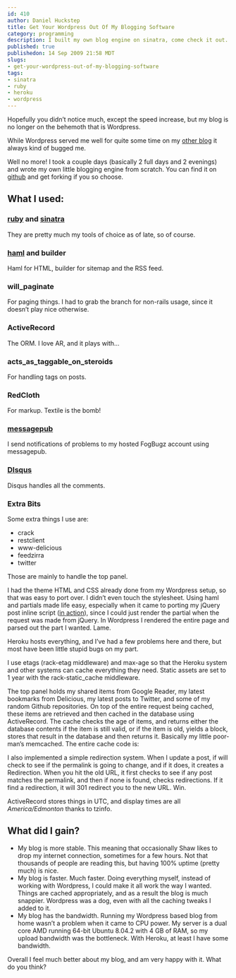 ```yaml
--- 
id: 410
author: Daniel Huckstep
title: Get Your Wordpress Out Of My Blogging Software
category: programming
description: I built my own blog engine on sinatra, come check it out.
published: true
publishedon: 14 Sep 2009 21:58 MDT
slugs: 
- get-your-wordpress-out-of-my-blogging-software
tags: 
- sinatra
- ruby
- heroku
- wordpress
---
```

Hopefully you didn’t notice much, except the speed increase, but my blog
is no longer on the behemoth that is Wordpress.

While Wordpress served me well for quite some time on my [other
blog](http://blog.darkhelmetlive.com/) it always kind of bugged me.

Well no more! I took a couple days (basically 2 full days and 2
evenings) and wrote my own little blogging engine from scratch. You can
find it on [github](http://github.com/darkhelmet/darkblog) and get
forking if you so choose.

## What I used:

### [ruby](http://www.ruby-lang.org/) and [sinatra](http://www.sinatrarb.com/)

They are pretty much my tools of choice as of late, so of course.

### [haml](http://haml-lang.com/) and builder

Haml for HTML, builder for sitemap and the RSS feed.

### will\_paginate

For paging things. I had to grab the branch for non-rails usage, since
it doesn’t play nice otherwise.

### ActiveRecord

The ORM. I love AR, and it plays with…

### acts\_as\_taggable\_on\_steroids

For handling tags on posts.

### RedCloth

For markup. Textile is the bomb!

### [messagepub](http://messagepub.com/)

I send notifications of problems to my hosted FogBugz account using
messagepub.

### [DIsqus](http://disqus.com/)

Disqus handles all the comments.

### Extra Bits

Some extra things I use are:

-   crack
-   restclient
-   www-delicious
-   feedzirra
-   twitter

Those are mainly to handle the top panel.

I had the theme HTML and CSS already done from my Wordpress setup, so
that was easy to port over. I didn’t even touch the stylesheet. Using
haml and partials made life easy, especially when it came to porting my
jQuery post inline script ([in
action](http://blog.darkhax.com/2009/07/09/wordpress-multipart-posts-inlined-with-jquery-part-2)),
since I could just render the partial when the request was made from
jQuery. In Wordpress I rendered the entire page and parsed out the part
I wanted. Lame.

Heroku hosts everything, and I’ve had a few problems here and there, but
most have been little stupid bugs on my part.

I use etags (rack-etag middleware) and max-age so that the Heroku system
and other systems can cache everything they need. Static assets are set
to 1 year with the rack-static\_cache middleware.

The top panel holds my shared items from Google Reader, my latest
bookmarks from Delicious, my latest posts to Twitter, and some of my
random Github repositories. On top of the entire request being cached,
these items are retrieved and then cached in the database using
ActiveRecord. The cache checks the age of items, and returns either the
database contents if the item is still valid, or if the item is old,
yields a block, stores that result in the database and then returns it.
Basically my little poor-man’s memcached. The entire cache code is:

<script type="text/javascript" src="http://gist.github.com/187098.js?file=cache.rb">
</script>
I also implemented a simple redirection system. When I update a post, if
will check to see if the permalink is going to change, and if it does,
it creates a Redirection. When you hit the old URL, it first checks to
see if any post matches the permalink, and then if none is found, checks
redirections. If it find a redirection, it will 301 redirect you to the
new URL. Win.

ActiveRecord stores things in UTC, and display times are all
*America/Edmonton* thanks to tzinfo.

## What did I gain?

-   My blog is more stable. This meaning that occasionally Shaw likes to
    drop my internet connection, sometimes for a few hours. Not that
    thousands of people are reading this, but having 100% uptime (pretty
    much) is nice.
-   My blog is faster. Much faster. Doing everything myself, instead of
    working with Wordpress, I could make it all work the way I wanted.
    Things are cached appropriately, and as a result the blog is much
    snappier. Wordpress was a dog, even with all the caching tweaks I
    added to it.
-   My blog has the bandwidth. Running my Wordpress based blog from home
    wasn’t a problem when it came to CPU power. My server is a dual core
    AMD running 64-bit Ubuntu 8.04.2 with 4 GB of RAM, so my upload
    bandwidth was the bottleneck. With Heroku, at least I have some
    bandwidth.

Overall I feel much better about my blog, and am very happy with it.
What do you think?